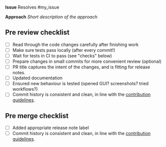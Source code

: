 **Issue**
Resolves #my_issue


**Approach**
_Short description of the approach_


## Pre review checklist

- [ ] Read through the code changes carefully after finishing work
- [ ] Make sure tests pass locally (after every commit!)
- [ ] Wait for tests in CI to pass (see "checks" below)
- [ ] Prepare changes in small commits for more convenient review (optional)
- [ ] PR title captures the intent of the changes, and is fitting for release notes.
- [ ] Updated documentation
- [ ] Ensured new behaviour is tested (opened GUI? screenshots? tried workflows?)
- [ ] Commit history is consistent and clean, in line with the [contribution guidelines](https://github.com/equinor/ert/blob/main/CONTRIBUTING.md).

## Pre merge checklist
- [ ] Added appropriate release note label
- [ ] Commit history is consistent and clean, in line with the [contribution
  guidelines](https://github.com/equinor/ert/blob/main/CONTRIBUTING.md).

<!--
Adding labels helps the maintainers when writing release notes. This is the
[list of release note
labels](https://github.com/equinor/ert/labels?q=release-notes).
-->
